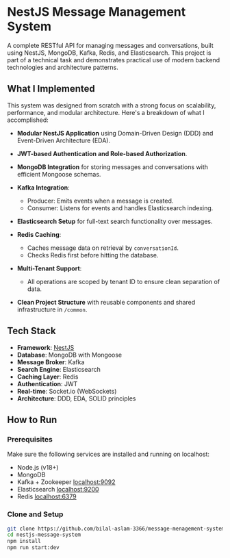 # NestJS Message Management System

A complete RESTful API for managing messages and conversations, built using NestJS, MongoDB, Kafka, Redis, and Elasticsearch. This project is part of a technical task and demonstrates practical use of modern backend technologies and architecture patterns.

## What I Implemented

This system was designed from scratch with a strong focus on scalability, performance, and modular architecture. Here's a breakdown of what I accomplished:

- **Modular NestJS Application** using Domain-Driven Design (DDD) and Event-Driven Architecture (EDA).
- **JWT-based Authentication and Role-based Authorization**.
- **MongoDB Integration** for storing messages and conversations with efficient Mongoose schemas.
- **Kafka Integration**:
  - Producer: Emits events when a message is created.
  - Consumer: Listens for events and handles Elasticsearch indexing.
- **Elasticsearch Setup** for full-text search functionality over messages.
- **Redis Caching**:
  - Caches message data on retrieval by `conversationId`.
  - Checks Redis first before hitting the database.

- **Multi-Tenant Support**:
  - All operations are scoped by tenant ID to ensure clean separation of data.
- **Clean Project Structure** with reusable components and shared infrastructure in `/common`.

## Tech Stack

- **Framework**: [NestJS](https://nestjs.com)
- **Database**: MongoDB with Mongoose
- **Message Broker**: Kafka
- **Search Engine**: Elasticsearch
- **Caching Layer**: Redis
- **Authentication**: JWT
- **Real-time**: Socket.io (WebSockets)
- **Architecture**: DDD, EDA, SOLID principles

## How to Run

### Prerequisites

Make sure the following services are installed and running on localhost:

- Node.js (v18+)
- MongoDB   
- Kafka + Zookeeper   <localhost:9092>
- Elasticsearch       <localhost:9200>
- Redis               <localhost:6379>

### Clone and Setup

```bash
git clone https://github.com/bilal-aslam-3366/message-menagement-system-Task.git
cd nestjs-message-system
npm install
npm run start:dev
